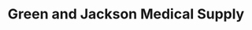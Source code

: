 ---
title: "Green and Jackson Medical Supply"
url: /walla-walla/green-and-jackson-medical-supply/
shop: medical supply
---